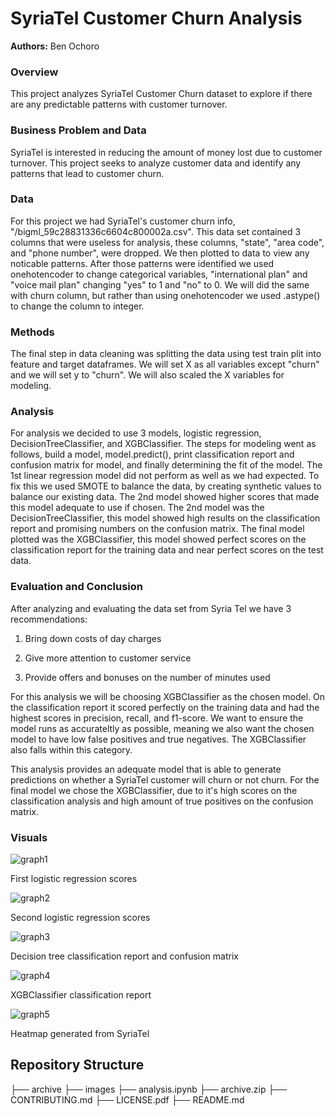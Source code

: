 
# SyriaTel Customer Churn Analysis
**Authors:** Ben Ochoro


### Overview

This project analyzes SyriaTel Customer Churn dataset to explore if there are any predictable patterns with customer turnover.

### Business Problem and Data

SyriaTel is interested in reducing the amount of money lost due to customer turnover. This project seeks to analyze customer data and identify any patterns that lead to customer churn. 


### Data

For this project we had SyriaTel's customer churn info, "/bigml_59c28831336c6604c800002a.csv". This data set contained 3 columns that were useless for analysis, these columns, "state", "area code", and "phone number", were dropped. We then plotted to data to view any noticable patterns. After those patterns were identified we used onehotencoder to change categorical variables,  "international plan" and "voice mail plan" changing "yes" to 1 and "no" to 0. We will did the same with churn column, but rather than using onehotencoder we used .astype() to change the column to integer. 

### Methods 

The final step in data cleaning was splitting the data using test train plit into feature and target dataframes. We will set X as all variables except "churn" and we will set y to "churn". We will also scaled the X variables for modeling.

### Analysis 

For analysis we decided to use 3 models, logistic regression, DecisionTreeClassifier, and XGBClassifier. The steps for modeling went as follows, build a model, model.predict(), print classification report and confusion matrix for model, and finally determining the fit of the model. The 1st linear regression model did not perform as well as we had expected. To fix this we used SMOTE to balance the data, by creating synthetic values to balance our existing data. The 2nd model showed higher scores that made this model adequate to use if chosen. The 2nd model was the DecisionTreeClassifier, this model showed high results on the classification report and promising numbers on the confusion matrix. The final model plotted was the XGBClassifier, this model showed perfect scores on the classification report for the training data and near perfect scores on the test data. 

### Evaluation and Conclusion 

After analyzing and evaluating the data set from Syria Tel we have 3 recommendations:

1) Bring down costs of day charges

2) Give more attention to customer service

3) Provide offers and bonuses on the number of minutes used

For this analysis we will be choosing XGBClassifier as the chosen model. On the classification report it scored perfectly on the training data and had the highest scores in precision, recall, and f1-score. We want to ensure the model runs as accurateltly as possible, meaning we also want the chosen model to have low false positives and true negatives. The XGBClassifier also falls within this category.

This analysis provides an adequate model that is able to generate predictions on whether a SyriaTel customer will churn or not churn. For the final model we chose the XGBClassifier, due to it's high scores on the classification analysis and high amount of true positives on the confusion matrix.

### Visuals

![graph1](./images/1.png)

First logistic regression scores

![graph2](./images/2.png)

Second logistic regression scores

![graph3](./images/3.png)

Decision tree classification report and confusion matrix

![graph4](./images/4.png)

XGBClassifier classification report

![graph5](./images/Heatmap.png)

Heatmap generated from SyriaTel 

## Repository Structure

├── archive
├── images
├── analysis.ipynb
├── archive.zip
├── CONTRIBUTING.md
├── LICENSE.pdf
├── README.md 

